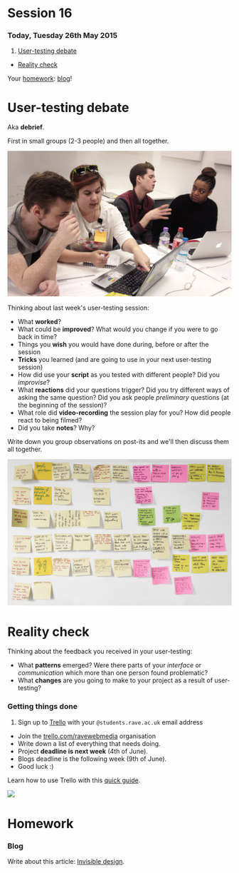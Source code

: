 # Session 16	

### Today, Tuesday 26th May 2015

1. [User-testing debate](#user-testing-debate)
* [Reality check](#reality-check)
 
<!--* Prototypes critique-->

Your [homework](#homework): [blog](#blog)!

# User-testing debate

Aka **debrief**. 

First in small groups (2-3 people) and then all together.

![](assets/user-testing_margot+harry.jpg)

Thinking about last week's user-testing session:
 
* What **worked**?
* What could be **improved**? What would you change if you were to go back in time?
* Things you **wish** you would have done during, before or after the session
* **Tricks** you learned (and are going to use in your next user-testing session)
* How did use your **script** as you tested with different people? Did you *improvise*?
* What **reactions** did your questions trigger? Did you try different ways of asking the same question? Did you ask people *preliminary* questions (at the beginning of the session)?
* What role did **video-recording** the session play for you? How did people react to being filmed?  
* Did you take **notes**? Why?

Write down you group observations on post-its and we'll then discuss them all together.

![](assets/user-testing-debate-post-its.jpg)

# Reality check 

Thinking about the feedback you received in your user-testing:

* What **patterns** emerged? Were there parts of your *interface* or *communication* which more than one person found problematic?
* What **changes** are you going to make to your project as a result of user-testing?

### Getting things done

1. Sign up to [Trello](https://trello.com/) with your `@students.rave.ac.uk` email address
* Join the [trello.com/ravewebmedia](https://trello.com/ravewebmedia) organisation 
* Write down a list of everything that needs doing. 
* Project **deadline is next week** (4th of June).
* Blogs deadline is the following week (9th of June).
* Good luck :)


Learn how to use Trello with this [quick guide](https://trello.com/guide/board_basics.html).

[![](https://d2k1ftgv7pobq7.cloudfront.net/meta/u/res/images/f556940da98ac9e209bb9fb7d7150ca2/board.jpg)](https://trello.com/guide/board_basics.html)




# Homework

### Blog

Write about this article: [Invisible design](http://blog.intercom.io/invisible-design).
